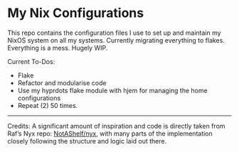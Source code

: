 # My Nix Configurations

This repo contains the configuration files I use to set up and maintain my NixOS system on all my systems.
Currently migrating everything to flakes.
Everything is a mess. Hugely WIP.

Current To-Dos:

- Flake
- Refactor and modularise code
- Use my hyprdots flake module with hjem for managing the home configurations
- Repeat (2) 50 times.

---
Credits:
A significant amount of inspiration and code is directly taken from Raf’s Nyx repo: [NotAShelf/nyx](https://github.com/NotAShelf/nyx/), with many parts of the implementation closely following the structure and logic laid out there.
